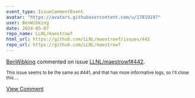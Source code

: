 ```yaml
---
event_type: IssueCommentEvent
avatar: "https://avatars.githubusercontent.com/u/1781919?"
user: BenWibking
date: 2024-05-07
repo_name: LLNL/maestrowf
html_url: https://github.com/LLNL/maestrowf/issues/442
repo_url: https://github.com/LLNL/maestrowf
---
```


<a href='https://github.com/BenWibking' target='_blank'>BenWibking</a> commented on issue <a href='https://github.com/LLNL/maestrowf/issues/442' target='_blank'>LLNL/maestrowf#442</a>.

<small>This issue seems to be the same as #441, and that has more informative logs, so I'll close this....</small>

<a href='https://github.com/LLNL/maestrowf/issues/442' target='_blank'>View Comment</a>